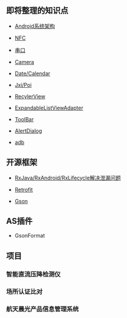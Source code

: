 ## 即将整理的知识点

- [Android系统架构](1.md)

- [NFC]()

- [串口]()

- [Camera]()

- [Date/Calendar](\app\4.md)

- [Jxi/Poi](app\1.md)

- [RecylerView](\app\3.md)

- [ExpandableListViewAdapter]()

- [ToolBar]()

- [AlertDialog]()

- [adb](\app\5.md)

## 开源框架

- [RxJava/RxAndroid/RxLifecycle解决泄漏问题]()

- [Retrofit]()

- [Gson]()


## AS插件

- GsonFormat





## 项目

### 智能直流压降检测仪

### 场所认证比对

### 航天晨光产品信息管理系统